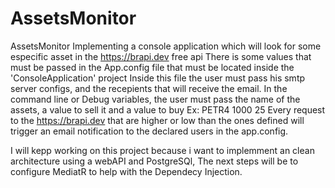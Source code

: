# AssetsMonitor
AssetsMonitor
Implementing a console application which will look for some especific asset in the https://brapi.dev free api
There is some values that must be passed in the App.config file that must be located inside the 'ConsoleApplication' project
Inside this file the user must pass his smtp server configs, and the recepients that will receive the email.
In the command line or Debug variables, the user must pass the name of the assets, a value to sell it and a value to buy Ex: PETR4 1000 25
Every request to the https://brapi.dev that are higher or low than the ones defined will trigger an email notification to the declared users in the app.config.

I will kepp working on this project because i want to implemment an clean architecture using a webAPI and PostgreSQl, The next steps will be to configure MediatR
to help with the Dependecy Injection.

